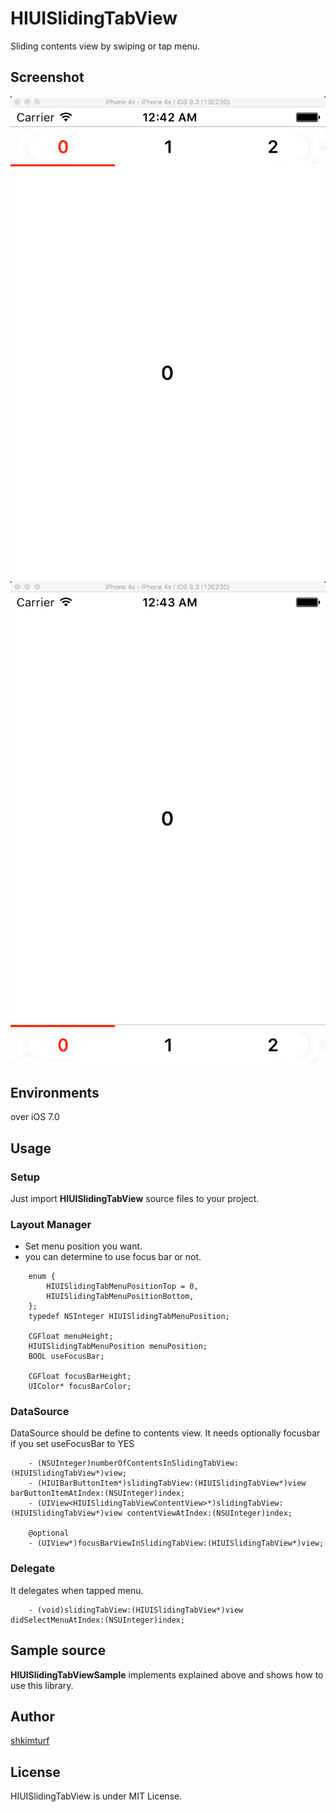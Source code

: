 # HIUISlidingTabView

Sliding contents view by swiping or tap menu.

## Screenshot

![alt tag](https://github.com/shkimturf/HIUISlidingTabView/blob/master/preview_top.gif?raw=true)
![alt tag](https://github.com/shkimturf/HIUISlidingTabView/blob/master/preview_bottom.gif?raw=true)

## Environments

over iOS 7.0

## Usage

### Setup

Just import **HIUISlidingTabView** source files to your project.

### Layout Manager

* Set menu position you want.
* you can determine to use focus bar or not.

``` objc
    enum {
        HIUISlidingTabMenuPositionTop = 0,
        HIUISlidingTabMenuPositionBottom,
    };
    typedef NSInteger HIUISlidingTabMenuPosition;

    CGFloat menuHeight;
    HIUISlidingTabMenuPosition menuPosition;
    BOOL useFocusBar;
    
    CGFloat focusBarHeight;
    UIColor* focusBarColor;
```

### DataSource

DataSource should be define to contents view.
It needs optionally focusbar if you set useFocusBar to YES

``` objc
    - (NSUInteger)numberOfContentsInSlidingTabView:(HIUISlidingTabView*)view;
    - (HIUIBarButtonItem*)slidingTabView:(HIUISlidingTabView*)view barButtonItemAtIndex:(NSUInteger)index;
    - (UIView<HIUISlidingTabViewContentView>*)slidingTabView:(HIUISlidingTabView*)view contentViewAtIndex:(NSUInteger)index;

    @optional
    - (UIView*)focusBarViewInSlidingTabView:(HIUISlidingTabView*)view;
```

### Delegate

It delegates when tapped menu.

``` objc
    - (void)slidingTabView:(HIUISlidingTabView*)view didSelectMenuAtIndex:(NSUInteger)index;
```

## Sample source

**HIUISlidingTabViewSample** implements explained above and shows how to use this library.

## Author

[shkimturf](https://github.com/shkimturf)

## License

HIUISlidingTabView is under MIT License.